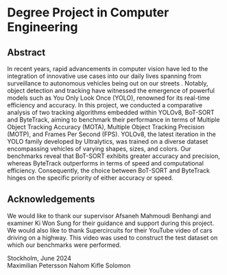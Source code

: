 # Degree Project in Computer Engineering


## Abstract
In recent years, rapid advancements in computer vision have led to the integration of innovative use cases into our daily lives spanning from  surveillance to autonomous vehicles being out on our streets  . Notably, object detection and tracking have witnessed the emergence of powerful models such as You Only Look Once (YOLO), renowned for its real-time efficiency and accuracy. In this project, we conducted a comparative analysis of two tracking algorithms embedded within YOLOv8, BoT-SORT and ByteTrack, aiming to benchmark their performance in terms of Multiple Object Tracking Accuracy (MOTA), Multiple Object Tracking Precision (MOTP), and Frames Per Second (FPS). YOLOv8, the latest iteration in the YOLO family developed by Ultralytics, was trained on a diverse dataset encompassing vehicles of varying shapes, sizes, and colors. Our benchmarks reveal that BoT-SORT exhibits greater accuracy and precision, whereas ByteTrack outperforms in terms of speed and computational efficiency. Consequently, the choice between BoT-SORT and ByteTrack hinges on the specific priority of either accuracy or speed.


## Acknowledgements
We would like to thank our supervisor Afsaneh Mahmoudi Benhangi and
examiner Ki Won Sung for their guidance and support during this project. We
would also like to thank Supercircuits for their YouTube video of cars driving
on a highway. This video was used to construct the test dataset on which our
benchmarks were performed.  


Stockholm, June 2024  
Maximilian Petersson Nahom Kifle Solomon
